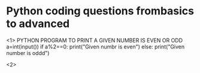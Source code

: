 # Python coding questions frombasics to advanced
<1> PYTHON PROGRAM TO PRINT A GIVEN NUMBER IS EVEN OR ODD
            a=int(input())
            if a%2==0:
               print("Given numbr is even")
            else:
                print("Given number is oddd")

 <2>               
